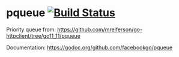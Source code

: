 pqueue [![Build Status](https://secure.travis-ci.org/facebookgo/pqueue.png)](https://travis-ci.org/facebookgo/pqueue)
======

Priority queue from:
https://github.com/mreiferson/go-httpclient/tree/go11_11/pqueue

Documentation:
https://godoc.org/github.com/facebookgo/pqueue
